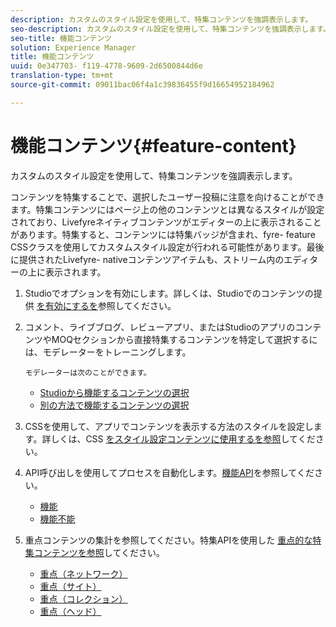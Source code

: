 ```yaml
---
description: カスタムのスタイル設定を使用して、特集コンテンツを強調表示します。
seo-description: カスタムのスタイル設定を使用して、特集コンテンツを強調表示します。
seo-title: 機能コンテンツ
solution: Experience Manager
title: 機能コンテンツ
uuid: 0e347703- f119-4778-9609-2d6500844d6e
translation-type: tm+mt
source-git-commit: 09011bac06f4a1c39836455f9d16654952184962

---
```



# 機能コンテンツ{#feature-content}

カスタムのスタイル設定を使用して、特集コンテンツを強調表示します。

コンテンツを特集することで、選択したユーザー投稿に注意を向けることができます。特集コンテンツにはページ上の他のコンテンツとは異なるスタイルが設定されており、Livefyreネイティブコンテンツがエディターの上に表示されることがあります。特集すると、コンテンツには特集バッジが含まれ、fyre- feature CSSクラスを使用してカスタムスタイル設定が行われる可能性があります。最後に提供されたLivefyre- nativeコンテンツアイテムも、ストリーム内のエディターの上に表示されます。

1. Studioでオプションを有効にします。詳しくは、Studioでのコンテンツの提供 [を有効にするを](/help/using/c-features-livefyre/c-content-collection-tags/t-enable-featuring-content-in-studio.md#t_enable_featuring_content_in_studio)参照してください。
1. コメント、ライブブログ、レビューアプリ、またはStudioのアプリのコンテンツやMOQセクションから直接特集するコンテンツを特定して選択するには、モデレーターをトレーニングします。

       モデレーターは次のことができます。
   
   * [Studioから機能するコンテンツの選択](/help/using/c-features-livefyre/c-content-collection-tags/t-select-content-to-feature-from-studio.md#select_content_to_feature_from_studio)
   * [別の方法で機能するコンテンツの選択](/help/using/c-features-livefyre/c-content-collection-tags/t-select-content-to-feature.md#t_select_content_to_feature)

1. CSSを使用して、アプリでコンテンツを表示する方法のスタイルを設定します。詳しくは、CSS [をスタイル設定コンテンツに使用するを参照](/help/implementation/c-app-customizations/c-use-css-to-style-featured-content.md)してください。
1. API呼び出しを使用してプロセスを自動化します。[機能API](/help/implementation/c-app-customizations/c-feature-apis.md)を参照してください。

   * [機能](#c_feature_apis/section_jpw_nqw_xz)
   * [機能不能](#c_feature_apis/section_knh_mqw_xz)

1. 重点コンテンツの集計を参照してください。特集APIを使用した [重点的な特集コンテンツを参照](/help/implementation/c-app-customizations/c-aggregated-featured-content-using-the-featured-apis.md)してください。

   * [重点（ネットワーク）](/help/implementation/c-app-customizations/c-aggregated-featured-content-using-the-featured-apis.md#section_cgm_1nw_xz)
   * [重点（サイト）](/help/implementation/c-app-customizations/c-aggregated-featured-content-using-the-featured-apis.md#section_lq5_ymw_xz)
   * [重点（コレクション）](/help/implementation/c-app-customizations/c-aggregated-featured-content-using-the-featured-apis.md#section_kgc_xmw_xz)
   * [重点（ヘッド）](/help/implementation/c-app-customizations/c-aggregated-featured-content-using-the-featured-apis.md#section_n4b_lmw_xz)

